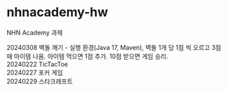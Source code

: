 # nhnacademy-hw
NHN Academy 과제

20240308 벽돌 깨기 - 실행 환경(Java 17, Maven), 벽돌 1개 당 1점 씩 오르고 3점 때 아이템 나옴. 아이템 먹으면 1점 추가. 10점 받으면 게임 승리.
<br/>
20240222 TicTacToe
<br/>
20240227 포커 게임
<br/>
20240229 스타크래프트
<br/>
